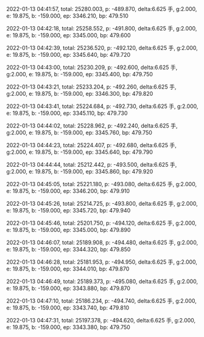 2022-01-13 04:41:57, total: 25280.003, p: -489.870, delta:6.625 手, g:2.000, e: 19.875, b: -159.000, ep: 3346.210, bp: 479.510

2022-01-13 04:42:18, total: 25258.552, p: -491.800, delta:6.625 手, g:2.000, e: 19.875, b: -159.000, ep: 3345.000, bp: 479.600

2022-01-13 04:42:39, total: 25236.520, p: -492.120, delta:6.625 手, g:2.000, e: 19.875, b: -159.000, ep: 3345.640, bp: 479.720

2022-01-13 04:43:00, total: 25230.209, p: -492.600, delta:6.625 手, g:2.000, e: 19.875, b: -159.000, ep: 3345.400, bp: 479.750

2022-01-13 04:43:21, total: 25233.204, p: -492.260, delta:6.625 手, g:2.000, e: 19.875, b: -159.000, ep: 3346.300, bp: 479.820

2022-01-13 04:43:41, total: 25224.684, p: -492.730, delta:6.625 手, g:2.000, e: 19.875, b: -159.000, ep: 3345.110, bp: 479.730

2022-01-13 04:44:02, total: 25228.962, p: -492.240, delta:6.625 手, g:2.000, e: 19.875, b: -159.000, ep: 3345.760, bp: 479.750

2022-01-13 04:44:23, total: 25224.407, p: -492.680, delta:6.625 手, g:2.000, e: 19.875, b: -159.000, ep: 3345.640, bp: 479.790

2022-01-13 04:44:44, total: 25212.442, p: -493.500, delta:6.625 手, g:2.000, e: 19.875, b: -159.000, ep: 3345.860, bp: 479.920

2022-01-13 04:45:05, total: 25221.180, p: -493.080, delta:6.625 手, g:2.000, e: 19.875, b: -159.000, ep: 3346.200, bp: 479.910

2022-01-13 04:45:26, total: 25214.725, p: -493.800, delta:6.625 手, g:2.000, e: 19.875, b: -159.000, ep: 3345.720, bp: 479.940

2022-01-13 04:45:46, total: 25201.750, p: -494.120, delta:6.625 手, g:2.000, e: 19.875, b: -159.000, ep: 3345.000, bp: 479.890

2022-01-13 04:46:07, total: 25189.908, p: -494.480, delta:6.625 手, g:2.000, e: 19.875, b: -159.000, ep: 3344.320, bp: 479.850

2022-01-13 04:46:28, total: 25181.953, p: -494.950, delta:6.625 手, g:2.000, e: 19.875, b: -159.000, ep: 3344.010, bp: 479.870

2022-01-13 04:46:49, total: 25189.373, p: -495.080, delta:6.625 手, g:2.000, e: 19.875, b: -159.000, ep: 3343.880, bp: 479.870

2022-01-13 04:47:10, total: 25186.234, p: -494.740, delta:6.625 手, g:2.000, e: 19.875, b: -159.000, ep: 3343.740, bp: 479.810

2022-01-13 04:47:31, total: 25197.378, p: -494.620, delta:6.625 手, g:2.000, e: 19.875, b: -159.000, ep: 3343.380, bp: 479.750